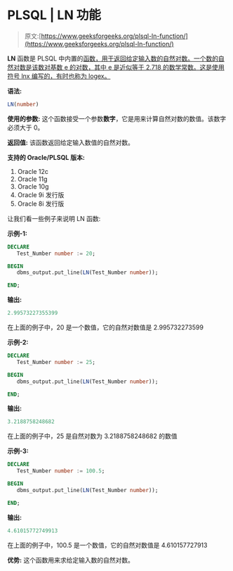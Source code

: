 # PLSQL | LN 功能

> 原文:[https://www.geeksforgeeks.org/plsql-ln-function/](https://www.geeksforgeeks.org/plsql-ln-function/)

**LN** 函数是 PLSQL 中内置的[函数，用于返回给定输入数的自然对数。一个数的自然对数是该数对基数 e 的对数，其中 e 是近似等于 2.718 的数学常数。这是使用符号 lnx 编写的，有时也称为 logex。](https://www.geeksforgeeks.org/functions-in-plsql/)

**语法:**

```sql
LN(number) 
```

**使用的参数:**
这个函数接受一个参数**数字**，它是用来计算自然对数的数值。该数字必须大于 0。

**返回值:**
该函数返回给定输入数值的自然对数。

**支持的 Oracle/PLSQL 版本:**

1.  Oracle 12c
2.  Oracle 11g
3.  Oracle 10g
4.  Oracle 9i 发行版
5.  Oracle 8i 发行版

让我们看一些例子来说明 LN 函数:

**示例-1:**

```sql
DECLARE 
   Test_Number number := 20;

BEGIN 
   dbms_output.put_line(LN(Test_Number number)); 

END;  
```

**输出:**

```sql
2.99573227355399
```

在上面的例子中，20 是一个数值，它的自然对数值是 2.995732273599

**示例-2:**

```sql
DECLARE 
   Test_Number number := 25;

BEGIN 
   dbms_output.put_line(LN(Test_Number number)); 

END; 
```

**输出:**

```sql
3.2188758248682
```

在上面的例子中，25 是自然对数为 3.2188758248682 的数值

**示例-3:**

```sql
DECLARE 
   Test_Number number := 100.5;

BEGIN 
   dbms_output.put_line(LN(Test_Number number)); 

END; 
```

**输出:**

```sql
4.61015772749913
```

在上面的例子中，100.5 是一个数值，它的自然对数值是 4.610157727913

**优势:**
这个函数用来求给定输入数的自然对数。